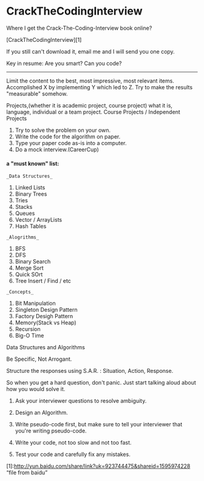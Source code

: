 CrackTheCodingInterview
=======================

Where I get the Crack-The-Coding-Interview book online?

[CrackTheCodingInterview][1]

If you still can't download it, email me and I will send you one copy.


Key in resume:
Are you smart?
Can you code?
***
Limit the content to the best, most impressive, most relevant items.
Accomplished X by implementing Y which led to Z.
Try to make the results "measurable" somehow.

Projects,(whether it is academic project, course project) what it is, language, individual or a team project.
Course Projects / Independent Projects

1. Try to solve the problem on your own.
2. Write the code for the algorithm on paper.
3. Type your paper code as-is into a computer.
4. Do a mock interview.(CareerCup)

#### a "must known" list:
`_Data Structures_`
1. Linked Lists
2. Binary Trees
3. Tries
4. Stacks
5. Queues
6. Vector / ArrayLists
7. Hash Tables

`_Alogrithms_`
1. BFS
2. DFS
3. Binary Search
4. Merge Sort
5. Quick SOrt
6. Tree Insert / Find / etc

`_Concepts_`
1. Bit Manipulation
2. Singleton Design Pattern
3. Factory Desigh Pattern
4. Memory(Stack vs Heap)
5. Recursion
6. Big-O Time

Data Structures and Algorithms

Be Specific, Not Arrogant.

Structure the responses using S.A.R. : Situation, Action, Response.

So when you get a hard question, don't panic. Just start talking aloud about how you would solve it.

1. Ask your interviewer questions to resolve ambiguity.

2. Design an Algorithm.

3. Write pseudo-code first, but make sure to tell your interviewer that you're writing pseudo-code.

4. Write your code, not too slow and not too fast.

5. Test your code and carefully fix any mistakes.

[1]:http://yun.baidu.com/share/link?uk=923744475&shareid=1595974228  “file from baidu”
